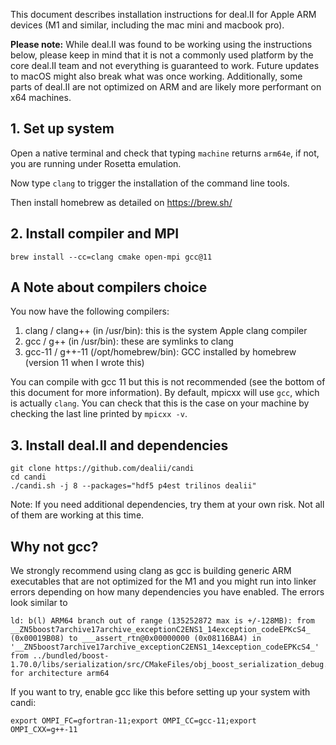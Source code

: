 This document describes installation instructions for deal.II for Apple ARM devices (M1 and similar, including the mac mini and macbook pro).

**Please note:**
While deal.II was found to be working using the instructions below, please keep in mind that it is not a commonly used platform by the core deal.II team and not everything is guaranteed to work. Future updates to macOS might also break what was once working. Additionally, some parts of deal.II are not optimized on ARM and are likely more performant on x64 machines.

## 1. Set up system

Open a native terminal and check that typing ``machine`` returns ``arm64e``, if not, you are running under Rosetta emulation. 

Now type ``clang`` to trigger the installation of the command line tools.

Then install homebrew as detailed on https://brew.sh/

## 2. Install compiler and MPI

``brew install --cc=clang cmake open-mpi gcc@11``

## A Note about compilers choice

You now have the following compilers:
1. clang / clang++ (in /usr/bin): this is the system Apple clang compiler
2. gcc / g++ (in /usr/bin): these are symlinks to clang
3. gcc-11 / g++-11 (/opt/homebrew/bin): GCC installed by homebrew (version 11 when I wrote this)

You can compile with gcc 11 but this is not recommended (see the bottom of this document for more information). By default, mpicxx will use ``gcc``, which is actually ``clang``. You can check that this is the case on your machine by checking the last line printed by ``mpicxx -v``.

## 3. Install deal.II and dependencies

```
git clone https://github.com/dealii/candi
cd candi
./candi.sh -j 8 --packages="hdf5 p4est trilinos dealii"
```
Note: If you need additional dependencies, try them at your own risk. Not all of them are working at this time.

## Why not gcc?

We strongly recommend using clang as gcc is building generic ARM executables that are not optimized for the M1 and you might run into linker errors depending on how many dependencies you have enabled. The errors look similar to
```
ld: b(l) ARM64 branch out of range (135252872 max is +/-128MB): from __ZN5boost7archive17archive_exceptionC2ENS1_14exception_codeEPKcS4_ (0x00019B08) to ___assert_rtn@0x00000000 (0x08116BA4) in '__ZN5boost7archive17archive_exceptionC2ENS1_14exception_codeEPKcS4_' from ../bundled/boost-1.70.0/libs/serialization/src/CMakeFiles/obj_boost_serialization_debug.dir/archive_exception.cpp.o for architecture arm64
```
If you want to try, enable gcc like this before setting up your system with candi:
```
export OMPI_FC=gfortran-11;export OMPI_CC=gcc-11;export OMPI_CXX=g++-11
```

